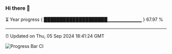### Hi there 👋

⏳ Year progress { ████████████████████▁▁▁▁▁▁▁▁▁▁ } 67.97 %

---

⏰ Updated on Thu, 05 Sep 2024 18:41:24 GMT

![Progress Bar CI](https://github.com/IshwaranRudhara/GIT-ACTION/workflows/Progress%20Bar%20CI/badge.svg)
